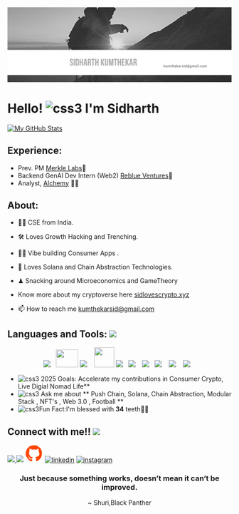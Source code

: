 <img src="SIDHARTH KUMTHEKAR.png">


# Hello!  <img src="https://emojipedia-us.s3.amazonaws.com/source/skype/289/victory-hand_270c-fe0f.png" width = 30px alt="css3"/> I'm Sidharth 
[![My GitHub Stats](https://github-readme-stats.vercel.app/api?username=Sidharth004&show_icons=true&theme=tokyonight&include_all_commits=true)](https://github.com/anuraghazra/github-readme-stats)

## Experience: 
- Prev. PM [Merkle Labs](https://www.wardrobe.live/)🐶
- Backend GenAI Dev Intern (Web2) [Reblue Ventures](https://www.reblueventures.com/)🍃
- Analyst, [Alchemy](https://www.alchemy.com/) 🧙‍♀️

## About:
- 👨‍💻 CSE from India.
- 🛠 Loves Growth Hacking and Trenching.
- 🐱‍🏍 Vibe building Consumer Apps .
- 🤩 Loves Solana and Chain Abstraction Technologies.
- ♟ Snacking around Microeconomics and GameTheory 
- Know more about my cryptoverse here [sidlovescrypto.xyz](https://sidlovescrypto.xyz)


- 📫 How to reach me kumthekarsid@gmail.com

<!---
Sidharth004/Sidharth004 is a ✨ special ✨ repository because its `README.md` (this file) appears on your GitHub profile.
You can click the Preview link to take a look at your changes.
--->


<!--I'm Sidharth a sophomore CS student from India. 
I'm fond of working on native projects also
I'm deeply fascininated with the evergrowing dimension of  web 3.0 . 
I love exploring about dapps built on ethereum blockchain follow the trends in glimmering world of cryptocurrency  <img src="https://tenor.com/view/money-with-wings-joypixels-flying-wealth-rich-gif-17542745.gif" width = 30px /> -->

<h2> Languages and Tools: <img src = "https://media2.giphy.com/media/QssGEmpkyEOhBCb7e1/giphy.gif?cid=ecf05e47a0n3gi1bfqntqmob8g9aid1oyj2wr3ds3mg700bl&rid=giphy.gif" width = 32px> </h2>
<p align ="center">
  <img src="https://img.shields.io/badge/Solidity-e6e6e6?style=for-the-badge&logo=solidity&logoColor=black" >&nbsp;&nbsp;
  <img src="https://seeklogo.com/images/H/hardhat-logo-888739EBB4-seeklogo.com.png" width="50" height="40" >
  <img src ="https://img.shields.io/badge/HTML-239120?style=for-the-badge&logo=html5&logoColor=white"> &nbsp;&nbsp;
  <img src="https://raw.githubusercontent.com/danielcranney/readme-generator/main/public/icons/skills/metamask-colored.svg" width="45" height="45">
  <img src="https://img.shields.io/badge/JavaScript-323330?style=for-the-badge&logo=javascript&logoColor=F7DF1E" >&nbsp;&nbsp;
  <img src ="https://img.shields.io/badge/Python-14354C?style=for-the-badge&logo=python&logoColor=white"> &nbsp;&nbsp;
  <img src="https://img.shields.io/badge/Vite-B73BFE?style=for-the-badge&logo=vite&logoColor=FFD62E" >&nbsp;&nbsp;
  <img src ="https://img.shields.io/badge/Java-ED8B00?style=for-the-badge&logo=java&logoColor=white"> &nbsp;&nbsp;
  <img src ="https://img.shields.io/badge/React-20232A?style=for-the-badge&logo=react&logoColor=61DAFB"> &nbsp;&nbsp;
  <img src ="https://img.shields.io/badge/MySQL-005C84?style=for-the-badge&logo=mysql&logoColor=white" > &nbsp;&nbsp;
  
- <img src="https://emojipedia-us.s3.amazonaws.com/source/skype/289/direct-hit_1f3af.png" width = 30px alt="css3"/> 2025 Goals: Accelerate my contributions in Consumer Crypto, Live Digial Nomad Life**
- <img src="https://media1.giphy.com/media/oH9EpHYhOtlIZipqpk/giphy.gif" width = 30px alt="css3"/> Ask me about ** Push Chain, Solana, Chain Abstraction, Modular Stack , NFT's , Web 3.0 , Football **
- <img src="https://tenor.com/view/lightning-bolt-thunder-flashing-colors-lightning-gif-17433030.gif" width =30px alt="css3"/>Fun Fact:I'm blessed with **34** teeth🧛😂

 ## Connect with me!! <img src='https://raw.githubusercontent.com/ShahriarShafin/ShahriarShafin/main/Assets/handshake.gif' width="60px">
 <a href="https://blog.commclassroom.org/the-ethereum-merge-simply-explained" target="blank"><img src="https://img.shields.io/badge/Hashnode-2962FF?style=for-the-badge&logo=hashnode&logoColor=white" /> </a>
<a href="https://twitter.com/sid76437530"><img src="https://img.shields.io/badge/twitter-1DA1F2.svg?style=for-the-badge&logo=twitter&logoColor=white"/></a>
[<img src='https://github.com/AaryanShaikh/AaryanShaikh/blob/main/git.gif' alt='github' width = 40px>](https://github.com/Sidharth004) [<img src='https://cliply.co/wp-content/uploads/2021/02/372102050_LINKEDIN_ICON_TRANSPARENT_1080.gif' alt='linkedin' width = 40px>](https://www.linkedin.com/in/sidharth-kumthekar04r-70772b1a7/)      [<img src='http://smsv.sg/wp-content/uploads/2020/08/insta-gif.gif' alt='instagram' width = 40px>](https://www.instagram.com/sid_999999999/)
  
  
<!--<blockquote>
  <p>Discipline or regret </p>
</blockquote> -->

 <h3 align="center">Just because something works, doesn’t mean it can’t be improved.</h3>
<p align="center">~ Shuri,Black Panther</p> 
